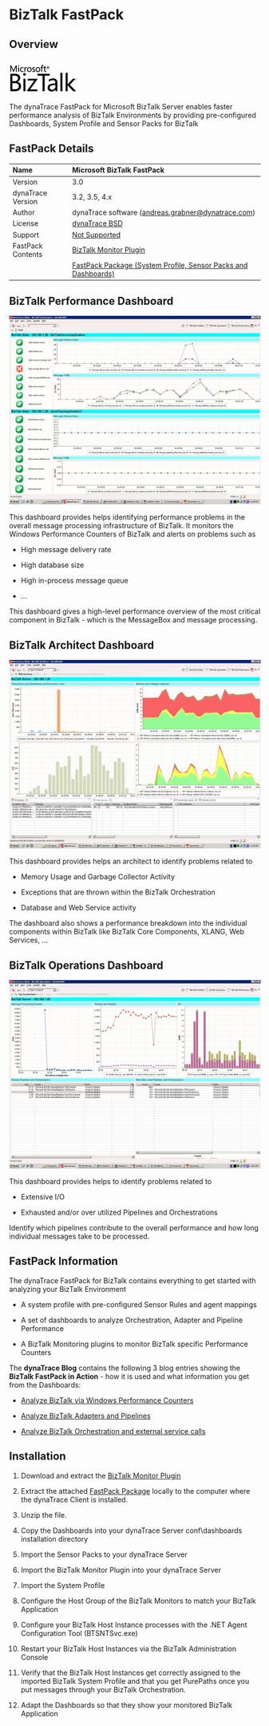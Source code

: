 # BizTalk FastPack

## Overview

![images_community/download/attachments/25789254/logo_biztalk.gif](images_community/download/attachments/25789254/logo_biztalk.gif)

The dynaTrace FastPack for Microsoft BizTalk Server enables faster performance analysis of BizTalk Environments by providing pre-configured Dashboards, System Profile and Sensor Packs for BizTalk

## FastPack Details

| Name | Microsoft BizTalk FastPack
| :--- | :---
| Version | 3.0
| dynaTrace Version | 3.2, 3.5, 4.x
| Author | dynaTrace software (andreas.grabner@dynatrace.com)
| License | [dynaTrace BSD](dynaTraceBSD.txt)
| Support | [Not Supported](https://community.compuwareapm.com/community/display/DL/Support+Levels#SupportLevels-Community+Supported)
| FastPack Contents | [BizTalk Monitor Plugin](https://github.com/dynaTrace/Dynatrace-BizTalk-Monitor-Plugin)  
| | [FastPack Package (System Profile, Sensor Packs and Dashboards)](dynaTrace_BizTalk_FastPack.zip)

## BizTalk Performance Dashboard

![images_community/download/attachments/25789190/BizTalkPerformanceDashboard.JPG](images_community/download/attachments/25789190/BizTalkPerformanceDashboard.JPG)

This dashboard provides helps identifying performance problems in the overall message processing infrastructure of BizTalk. It monitors the Windows Performance Counters of BizTalk and alerts on
problems such as

  * High message delivery rate 

  * High database size 

  * High in-process message queue 

  * ... 

This dashboard gives a high-level performance overview of the most critical component in BizTalk - which is the MessageBox and message processing.

## BizTalk Architect Dashboard

![images_community/download/attachments/25789190/BizTalkArchitectDashboard.JPG](images_community/download/attachments/25789190/BizTalkArchitectDashboard.JPG)

This dashboard provides helps an architect to identify problems related to

  * Memory Usage and Garbage Collector Activity 

  * Exceptions that are thrown within the BizTalk Orchestration 

  * Database and Web Service activity 

The dashboard also shows a performance breakdown into the individual components within BizTalk like BizTalk Core Components, XLANG, Web Services, ...

## BizTalk Operations Dashboard

![images_community/download/attachments/25789190/BizTalkOperationsDashboard.JPG](images_community/download/attachments/25789190/BizTalkOperationsDashboard.JPG)

This dashboard provides helps to identify problems related to

  * Extensive I/O 

  * Exhausted and/or over utilized Pipelines and Orchestrations 

Identify which pipelines contribute to the overall performance and how long individual messages take to be processed.

## FastPack Information

The dynaTrace FastPack for BizTalk contains everything to get started with analyzing your BizTalk Environment

  * A system profile with pre-configured Sensor Rules and agent mappings 

  * A set of dashboards to analyze Orchestration, Adapter and Pipeline Performance 

  * A BizTalk Monitoring plugins to monitor BizTalk specific Performance Counters 

The **dynaTrace Blog** contains the following 3 blog entries showing the **BizTalk FastPack in Action** \- how it is used and what information you get from the Dashboards:

  * [Analyze BizTalk via Windows Performance Counters](http://blog.dynatrace.com/2010/02/25/identify-performance-bottlenecks-in-your-biztalk-environment-part-i/)

  * [Analyze BizTalk Adapters and Pipelines](http://blog.dynatrace.com/2010/03/05/identify-performance-bottlenecks-in-your-biztalk-environment-part-ii/)

  * [Analyze BizTalk Orchestration and external service calls](http://blog.dynatrace.com/2010/04/01/identify-performance-bottlenecks-in-your-biztalk-environment-final-part-iii/)

## Installation

  1. Download and extract the [BizTalk Monitor Plugin](https://community/display/DL/BizTalk+Monitor+Plugin)

  2. Extract the attached [FastPack Package](attachments_27230211_1_dynaTrace_BizTalk_FastPack.zip) locally to the computer where the dynaTrace Client is installed. 

  3. Unzip the file. 

  4. Copy the Dashboards into your dynaTrace Server conf\dashboards installation directory 

  5. Import the Sensor Packs to your dynaTrace Server 

  6. Import the BizTalk Monitor Plugin into your dynaTrace Server 

  7. Import the System Profile 

  8. Configure the Host Group of the BizTalk Monitors to match your BizTalk Application 

  9. Configure your BizTalk Host Instance processes with the .NET Agent Configuration Tool (BTSNTSvc.exe) 

  10. Restart your BizTalk Host Instances via the BizTalk Administration Console 

  11. Verify that the BizTalk Host Instances get correctly assigned to the imported BizTalk System Profile and that you get PurePaths once you put messages through your BizTalk Orchestration. 

  12. Adapt the Dashboards so that they show your monitored BizTalk Application 

